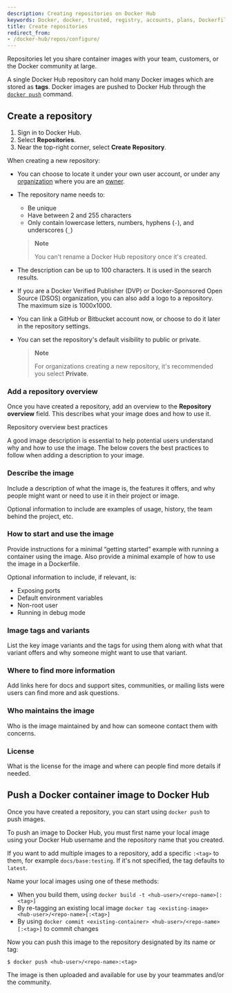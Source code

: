 ```yaml
---
description: Creating repositories on Docker Hub
keywords: Docker, docker, trusted, registry, accounts, plans, Dockerfile, Docker Hub, webhooks, docs, documentation, manage, repos
title: Create repositories
redirect_from:
- /docker-hub/repos/configure/
---
```


Repositories let you share container images with your team,
customers, or the Docker community at large.

A single Docker Hub repository can hold many Docker images which are stored as **tags**. Docker images are pushed to Docker Hub through the [`docker push`](/engine/reference/commandline/push/)
command.

## Create a repository

1. Sign in to Docker Hub.
2. Select **Repositories**.
3. Near the top-right corner, select **Create Repository**.

When creating a new repository:

- You can choose to locate it under your own user account, or under any
  [organization](../../docker-hub/orgs.md) where you are an [owner](../manage-a-team.md#the-owners-team).
- The repository name needs to:
    - Be unique 
    - Have between 2 and 255 characters
    - Only contain lowercase letters, numbers, hyphens (`-`), and underscores (`_`)

  > **Note**
  >
  > You can't rename a Docker Hub repository once it's created.

- The description can be up to 100 characters. It is used in the search results.
- If you are a Docker Verified Publisher (DVP) or Docker-Sponsored Open Source (DSOS) organization, you can also add a logo to a repository. The maximum size is 1000x1000.
- You can link a GitHub or Bitbucket account now, or choose to do it later in
  the repository settings.
- You can set the repository's default visibility to public or private.

  > **Note**
  >
  > For organizations creating a new repository, it's recommended you select **Private**.

### Add a repository overview

Once you have created a repository, add an overview to the **Repository overview** field. This describes what your image does and how to use it.

<div class="panel panel-default">
  <div class="panel-heading collapsed" data-toggle="collapse" data-target="#collapseSample1" style="cursor: pointer">
  Repository overview best practices
  <i class="chevron fa fa-fw"></i></div>
  <div class="collapse block" id="collapseSample1">
    <p>A good image description is essential to help potential users understand why and how to use the image. The below covers the best practices to follow when adding a description to your image.</p>
    <h3>Describe the image</h3>
    <p>Include a description of what the image is, the features it offers, and why people might want or need to use it in their project or image.</p>
    <p>Optional information to include are examples of usage, history, the team behind the project, etc.</p>
    <h3>How to start and use the image</h3>
    <p>Provide instructions for a minimal “getting started” example with running a container using the image. Also provide a minimal example of how to use the image in a Dockerfile.</p>
    <p>Optional information to include, if relevant, is:</p>
    <ul>
    <li>Exposing ports</li>
    <li>Default environment variables</li>
    <li>Non-root user</li>
    <li>Running in debug mode</li>
    </ul>
    <h3>Image tags and variants</h3>
    <p>List the key image variants and the tags for using them along with what that variant offers and why someone might want to use that variant.</p>
    <h3>Where to find more information</h3>
    <p>Add links here for docs and support sites, communities, or mailing lists were users can find more and ask questions.</p>
    <h3>Who maintains the image</h3>
    <p>Who is the image maintained by and how can someone contact them with concerns.</p>
    <h3>License</h3>
    <p>What is the license for the image and where can people find more details if needed.</p>
  </div>
</div>

## Push a Docker container image to Docker Hub

Once you have created a repository, you can start using `docker push` to push
images.

To push an image to Docker Hub, you must first name your local image using your
Docker Hub username and the repository name that you created.

If you want to add multiple images to a repository, add a specific `:<tag>` to them, for example `docs/base:testing`. If it's not specified, the tag defaults to `latest`.

Name your local images using one of these methods:

- When you build them, using `docker build -t <hub-user>/<repo-name>[:<tag>]`
- By re-tagging an existing local image `docker tag <existing-image> <hub-user>/<repo-name>[:<tag>]`
- By using `docker commit <existing-container> <hub-user>/<repo-name>[:<tag>]` to commit changes

Now you can push this image to the repository designated by its name or tag:

```console
$ docker push <hub-user>/<repo-name>:<tag>
```

The image is then uploaded and available for use by your teammates and/or the community.